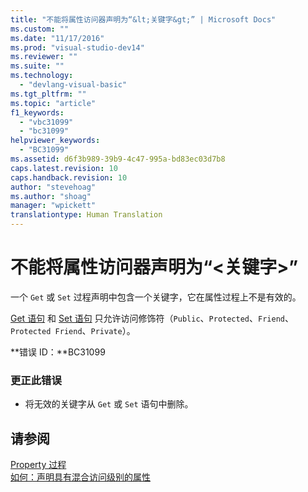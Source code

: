 ```yaml
---
title: "不能将属性访问器声明为“&lt;关键字&gt;” | Microsoft Docs"
ms.custom: ""
ms.date: "11/17/2016"
ms.prod: "visual-studio-dev14"
ms.reviewer: ""
ms.suite: ""
ms.technology: 
  - "devlang-visual-basic"
ms.tgt_pltfrm: ""
ms.topic: "article"
f1_keywords: 
  - "vbc31099"
  - "bc31099"
helpviewer_keywords: 
  - "BC31099"
ms.assetid: d6f3b989-39b9-4c47-995a-bd83ec03d7b8
caps.latest.revision: 10
caps.handback.revision: 10
author: "stevehoag"
ms.author: "shoag"
manager: "wpickett"
translationtype: Human Translation
---
```

# 不能将属性访问器声明为“&lt;关键字&gt;”
一个 `Get` 或 `Set` 过程声明中包含一个关键字，它在属性过程上不是有效的。  
  
 [Get 语句](../../visual-basic/language-reference/statements/get-statement.md) 和 [Set 语句](../../visual-basic/language-reference/statements/set-statement.md) 只允许访问修饰符（`Public`、`Protected`、`Friend`、`Protected Friend`、`Private`）。  
  
 **错误 ID：**BC31099  
  
### 更正此错误  
  
-   将无效的关键字从 `Get` 或 `Set` 语句中删除。  
  
## 请参阅  
 [Property 过程](../../visual-basic/programming-guide/language-features/procedures/property-procedures.md)   
 [如何：声明具有混合访问级别的属性](../../visual-basic/programming-guide/language-features/procedures/how-to-declare-a-property-with-mixed-access-levels.md)